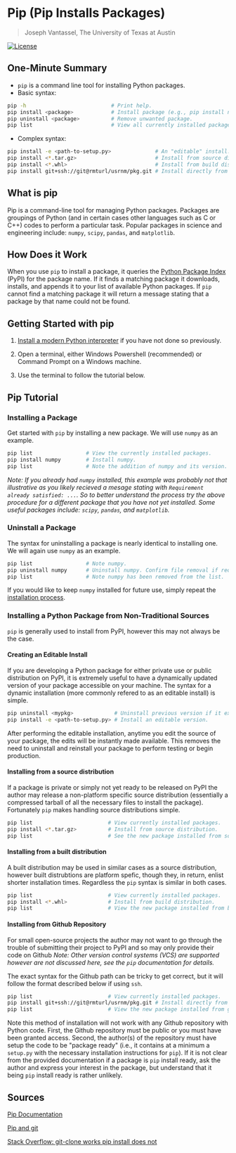 # Pip (Pip Installs Packages)

>Joseph Vantassel, The University of Texas at Austin

[![License](https://img.shields.io/badge/license-CC--By--SA--4.0-brightgreen.svg)](https://github.com/jpvantassel/python3-course/blob/master/LICENSE.md)

## One-Minute Summary

- `pip` is a command line tool for installing Python packages.
- Basic syntax:

```bash
pip -h                           # Print help.
pip install <package>            # Install package (e.g., pip install numpy).
pip uninstall <package>          # Remove unwanted package.
pip list                         # View all currently installed packages.
```

- Complex syntax:

```bash
pip install -e <path-to-setup.py>              # An "editable" install.
pip install <*.tar.gz>                         # Install from source distribution.
pip install <*.whl>                            # Install from build distribution.
pip install git+ssh://git@rmturl/usrnm/pkg.git # Install directly from github.
```

## What is pip

Pip is a command-line tool for managing Python packages. Packages are groupings
of Python (and in certain cases other languages such as C or C++) codes to
perform a particular task. Popular packages in science and engineering include:
`numpy`, `scipy`, `pandas`, and `matplotlib`.

## How Does it Work

When you use `pip` to install a package, it queries the
[Python Package Index](https://pypi.org/) (PyPI) for the package name. If it
finds a matching package it downloads, installs, and appends it to your list of
available Python packages. If `pip` cannot find a matching package it will
return a message stating that a package by that name could not be found.

## Getting Started with pip

1. [Install a modern Python interpreter](./installing_python.md) if you have not
done so previously.

2. Open a terminal, either Windows Powershell (recommended) or Command Prompt on
a Windows machine.

3. Use the terminal to follow the tutorial below.

## Pip Tutorial

### Installing a Package

Get started with `pip` by installing a new package. We will use `numpy` as an
example.

```bash
pip list                 # View the currently installed packages.
pip install numpy        # Install numpy.
pip list                 # Note the addition of numpy and its version.
```

_Note: If you already had `numpy` installed, this example was probably not that
illustrative as you likely recieved a mesage stating with
`Requirement already satisfied: ...`. So to better understand the process try
the above procedure for a different package that you have not yet installed.
Some useful packages include: `scipy`, `pandas`, and `matplotlib`._

### Uninstall a Package

The syntax for uninstalling a package is nearly identical to installing one. We
will again use `numpy` as an example.

```bash
pip list                 # Note numpy.
pip uninstall numpy      # Uninstall numpy. Confirm file removal if required.
pip list                 # Note numpy has been removed from the list.
```

If you would like to keep `numpy` installed for future use, simply repeat the
[installation process](#Installing-a-Package).

### Installing a Python Package from Non-Traditional Sources

`pip` is generally used to install from PyPI, however this may not always be
the case.

#### Creating an Editable Install

If you are developing a Python package for either private use or public
distribution on PyPI, it is extremely useful to have a dynamically updated
version of your package accessible on your machine. The syntax for a dynamic
installation (more commonly refered to as an editable install) is simple.

```bash
pip uninstall <mypkg>             # Uninstall previous version if it exists.
pip install -e <path-to-setup.py> # Install an editable version.
```

After performing the editable installation, anytime you edit the source of your
package, the edits will be instantly made available. This removes the need to
uninstall and reinstall your package to perform testing or begin production.

#### Installing from a source distribution

If a package is private or simply not yet ready to be released on PyPI the
author may release a non-platform specific source distribution (essentially a
compressed tarball of all the necessary files to install the package).
Fortunately `pip` makes handling source distributions simple.

```bash
pip list                        # View currently installed packages.
pip install <*.tar.gz>          # Install from source distribution.
pip list                        # See the new package installed from source.
```

#### Installing from a built distribution

A built distribution may be used in similar cases as a source distribution,
however built distrubtions are platform spefic, though they, in return, enlist
shorter installation times. Regardless the `pip` syntax is similar in both
cases.

```bash
pip list                        # View currently installed packages.
pip install <*.whl>             # Install from build distribution.
pip list                        # View the new package installed from built wheel.
```

#### Installing from Github Repository

For small open-source projects the author may not want to go through the trouble
of submitting their project to PyPI and so may only provide their code on Github
_Note: Other version control systems (VCS) are supported however are not
discussed here, see the `pip` documentation for details._

The exact syntax for the Github path can be tricky to get correct, but it will
follow the format described below if using `ssh`.

```bash
pip list                        # View currently installed packages.
pip install git+ssh://git@rmturl/usrnm/pkg.git # Install directly from github.
pip list                        # View the new package installed from github.
```

Note this method of installation will not work with any Github repository with
Python code. First, the Github repository must be public or you must have been
granted access. Second, the author(s) of the repository must have setup the
code to be "package ready" (i.e., it contains at a minimum a `setup.py` with the
necessary installation instructions for `pip`). If it is not clear from the
provided documentation if a package is `pip` install ready, ask the author and
express your interest in the package, but understand that it being `pip` install
ready is rather unlikely.

## Sources

[Pip Documentation](https://pip.pypa.io/en/stable/reference)

[Pip and git](https://pip.pypa.io/en/stable/reference/pip_install/#git)

[Stack Overflow: git-clone works pip install does not](https://stackoverflow.com/questions/48689415/git-clone-works-but-not-pip-install-for-the-same-remote-url)
